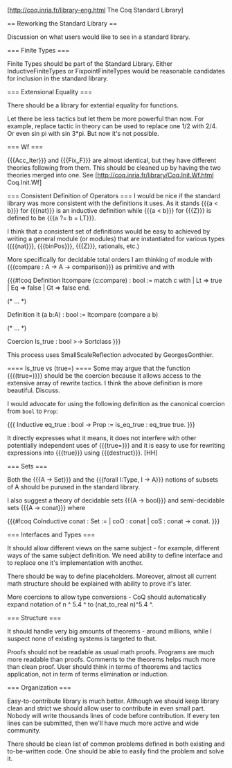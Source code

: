 [http://coq.inria.fr/library-eng.html The Coq Standard Library]

== Reworking the Standard Library ==

Discussion on what users would like to see in a standard library.

=== Finite Types ===

Finite Types should be part of the Standard Library.  Either InductiveFiniteTypes or FixpointFiniteTypes would be reasonable candidates for inclusion in the standard library. 

=== Extensional Equality ===

There should be a library for extential equality for functions.

Let there be less tactics but let them be more powerful than now. For example, replace tactic in theory can be used to replace one 1/2 with 2/4. Or even sin pi with sin 3*pi. But now it's not possible. 

=== Wf ===

{{{Acc_Iter}}}  and {{{Fix_F}}} are almost identical, but they have different theories following from them.  This should be cleaned up by having the two theories merged into one.  See [http://coq.inria.fr/library/Coq.Init.Wf.html Coq.Init.Wf]

=== Consistent Definition of Operators ===
I would be nice if the standard library was more consistent with the definitions it uses.  As it stands {{{a < b}}} for {{{nat}}} is an inductive definition while {{{a < b}}} for {{{Z}}} is defined to be {{{a ?= b = LT}}}.

I think that a consistent set of definitions would be easy to achieved by writing a general module (or modules) that are instantiated for various types ({{{nat}}}, {{{binPos}}}, {{{Z}}}, rationals, etc.)

More specifically for decidable total orders I am thinking of module with {{{compare : A -> A -> comparison}}} as primitive and with

{{{#!coq
Definition ltcompare (c:compare) : bool :=
match c with
| Lt => true
| Eq => false
| Gt => false
end.

(* ... *)

Definition lt (a b:A) : bool := ltcompare (compare a b)

(* ... *)

Coercion Is_true : bool >-> Sortclass
}}}

This process uses SmallScaleReflection advocated by GeorgesGonthier.

==== Is_true vs (true=) ====
Some may argue that the function {{{(true=)}}} should be the coercion because it allows access to the extensive array of rewrite tactics.  I think the above definition is more beautiful.  Discuss.

I would advocate for using the following definition as the canonical coercion from `bool` to `Prop`:

{{{
Inductive eq_true : bool -> Prop := is_eq_true : eq_true true.
}}}

It directly expresses what it means, it does not interfere with other potentially independent uses of {{{true=}}} and it is easy
to use for rewriting expressions into {{{true}}} using {{{destruct}}}. [HH]

=== Sets ===

Both the {{{A -> Set}}} and the {{{forall I:Type, I -> A}}} notions of subsets of A should be purused in the standard library.

I also suggest a theory of decidable sets {{{A -> bool}}} and semi-decidable sets {{{A -> conat}}} where

{{{#!coq
CoInductive conat : Set :=
| coO : conat
| coS : conat -> conat.
}}}

=== Interfaces and Types ===

It should allow different views on the same subject - for example, different ways of the same subject definition. We need ability to define interface and to replace one it's implementation with another.

There should be way to define placeholders. Moreover, almost all current math structure should be explained with ability to prove
it's later.

More coercions to allow type conversions - CoQ should automatically expand notation of n ^ 5.4 ^ to (nat_to_real n)^5.4 ^.

=== Structure ===

It should handle very big amounts of theorems - around millions, while
I suspect none of existing systems is targeted to that.

Proofs should not be readable as usual math proofs. Programs are much more
readable than proofs. Comments to the theorems helps much more than
clean proof. User should think in terms of theorems and tactics 
application, not in term of terms elimination or induction.
  
=== Organization ===

Easy-to-contribute library is much better. Although we should keep library clean and strict we should allow user to contribute in even small part. Nobody will write thousands lines of code before contribution. If every ten lines can be submitted, then we'll have
much more active and wide community. 

There should be clean list of common problems defined in both existing and to-be-written code. One should be able to easily find the problem and solve it.

